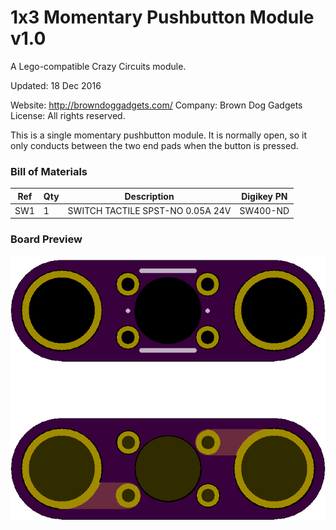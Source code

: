 <!--- start title --->
# 1x3 Momentary Pushbutton Module v1.0
A Lego-compatible Crazy Circuits module.


Updated: 18 Dec 2016

Website: http://browndoggadgets.com/
Company: Brown Dog Gadgets
License: All rights reserved.

<!--- end title --->
This is a single momentary pushbutton module. It is normally open, so it only conducts between the two end pads when the button is pressed. 

### Bill of Materials

<!--- bom start --->
|Ref|Qty|Description|Digikey PN|
|---|---|-----------|------|
|SW1|1|SWITCH TACTILE SPST-NO 0.05A 24V|SW400-ND|


<!--- bom end --->
### Board Preview 

![Gerber Preview](preview.png)

